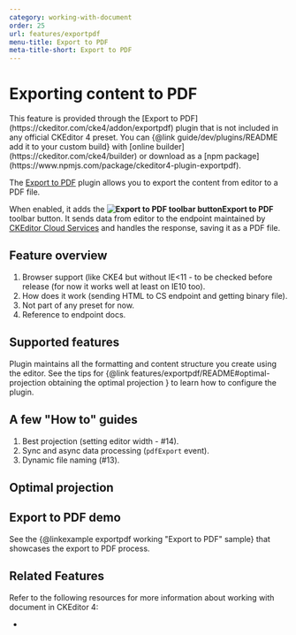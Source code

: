 ```yaml
---
category: working-with-document
order: 25
url: features/exportpdf
menu-title: Export to PDF
meta-title-short: Export to PDF
---
```

<!--
Copyright (c) 2003-2020, CKSource - Frederico Knabben. All rights reserved.
For licensing, see LICENSE.md.
-->

# Exporting content to PDF

<info-box info="">
	This feature is provided through the [Export to PDF](https://ckeditor.com/cke4/addon/exportpdf) plugin that is not included in any official CKEditor 4 preset. You can {@link guide/dev/plugins/README add it to your custom build} with [online builder](https://ckeditor.com/cke4/builder) or download as a [npm package](https://www.npmjs.com/package/ckeditor4-plugin-exportpdf).
</info-box>

The [Export to PDF](https://ckeditor.com/cke4/addon/pastefromword) plugin allows you to export the content from editor to a PDF file.

When enabled, it adds the **<img class="inline" src="%BASE_PATH%/assets/img/exportpdf-button.png" alt="Export to PDF toolbar button">Export to PDF** toolbar button. It sends data from editor to the endpoint maintained by [CKEditor Cloud Services](https://ckeditor.com/ckeditor-cloud-services/) and handles the response, saving it as a PDF file.


## Feature overview

1.  Browser support (like CKE4 but without IE\<11 - to be checked before release (for now it works well at least on IE10 too).
2.  How does it work (sending HTML to CS endpoint and getting binary file).
3.  Not part of any preset for now.
4.  Reference to endpoint docs.

## Supported features

Plugin maintains all the formatting and content structure you create using the editor. See the tips for {@link features/exportpdf/README#optimal-projection obtaining the optimal projection } to learn how to configure the plugin.

## A few "How to" guides

1.  Best projection (setting editor width - #14).
2.  Sync and async data processing (`pdfExport` event).
3.  Dynamic file naming (#13).

## Optimal projection

## Export to PDF demo

See the {@linkexample exportpdf working "Export to PDF" sample} that showcases the export to PDF process.

## Related Features

Refer to the following resources for more information about working with document in CKEditor 4:

* 

